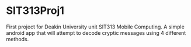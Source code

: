 # SIT313Proj1
First project for Deakin University unit SIT313 Mobile Computing. A simple android app that will attempt to decode cryptic messages using 4 different methods.
